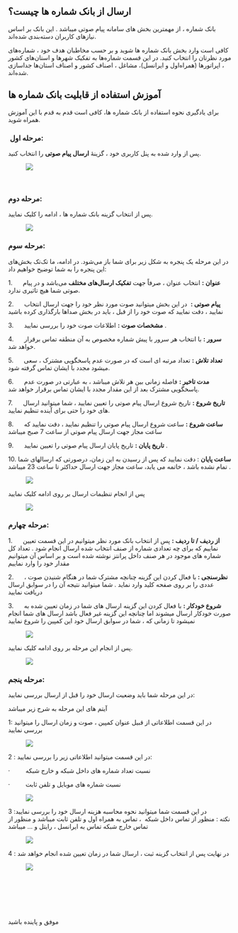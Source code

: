 <h2>ارسال از بانک شماره ها چیست؟</h2><p>بانک شماره ، از مهمترین بخش های سامانه پیام صوتی میباشد . این بانک بر اساس نیازهای کاربران دسته‌بندی شده‌اند.</p><p>کافی است وارد بخش بانک شماره ها شوید و بر حسب مخاطبان هدف خود ، شماره‌های مورد نظرتان را انتخاب کنید. در این قسمت شماره‌ها به تفکیک شهرها و استان‌های کشور ، اپراتورها (همراه‌اول و ایرانسل)، مشاغل ، اصناف کشور و اصناف استان‌ها جداسازی شده‌اند.</p><h2>آموزش استفاده از قابلیت بانک شماره ها</h2><p>برای یادگیری نحوه استفاده از بانک شماره ها، کافی است قدم به قدم با این آموزش همراه شوید.</p><h3>&nbsp;<strong>مرحله اول:</strong></h3><p>پس از وارد شده به پنل کاربری خود ، گزینۀ&nbsp;<strong>ارسال پیام صوتی</strong>&nbsp;را انتخاب کنید.</p><figure class="image"><img src="http://portal.avanak.ir/Content/AceAdmin/help/e666ed2dc40a4b6c89c9f3f9edb75aac.bmp"></figure><p>&nbsp;</p><h3><strong>مرحله دوم:</strong></h3><p>پس از انتخاب گزینه بانک شماره ها ، ادامه را کلیک نمایید.</p><figure class="image"><img src="http://portal.avanak.ir/Content/AceAdmin/help/e990d2b8d40e4260bc3a5adffceb18b7.png"></figure><h3><strong>مرحله سوم:</strong></h3><p>در این مرحله یک پنجره‌ به شکل زیر برای شما باز می‌شود. در ادامه، ما تک‌تک بخش‌های این پنجره را به شما توضیح خواهیم داد:</p><p>1.&nbsp;&nbsp;&nbsp;&nbsp;&nbsp; <strong>عنوان :</strong> انتخاب عنوان ، صرفاً جهت&nbsp;<strong>تفکیک ارسال‌های مختلف</strong>&nbsp;می‌باشد و در پیام صوتی شما هیچ تاثیری ندارد.</p><p>2.&nbsp;&nbsp;&nbsp;&nbsp;&nbsp; <strong>پیام صوتی :</strong>&nbsp; در این بخش میتوانید صوت مورد نظر خود را جهت ارسال انتخاب نمایید ، دقت نمایید که صوت خود را از قبل ، باید در بخش صداها بارگذاری کرده باشید</p><p>3.&nbsp;&nbsp;&nbsp;&nbsp;&nbsp; <strong>مشخصات صوت :</strong>&nbsp;اطلاعات صوت خود را بررسی نمایید .</p><p>4.&nbsp;&nbsp;&nbsp;&nbsp;&nbsp; <strong>سرور :</strong>&nbsp;با انتخاب هر سرور با پیش شماره مخصوص به آن منطقه تماس برقرار خواهد شد.</p><p>5.&nbsp;&nbsp;&nbsp;&nbsp;&nbsp; <strong>تعداد تلاش :</strong> تعداد مرتبه ای است که در صورت عدم پاسخگویی مشترک ، سعی میشود مجدد با ایشان تماس گرفته شود.</p><p>6.&nbsp;&nbsp;&nbsp;&nbsp;&nbsp; <strong>مدت تاخیر :</strong> فاصله زمانی بین هر تلاش میباشد ، به عبارتی در صورت عدم پاسخگویی مشترک بعد از این مقدار مجدد با ایشان تماس برقرار خواهد شد.</p><p>7.&nbsp;&nbsp;&nbsp;&nbsp;&nbsp; <strong>تاریخ شروع :</strong> تاریخ شروع ارسال پیام صوتی را تعیین نمایید ، شما میتوانید ارسال های خود را حتی برای آینده تنظیم نمایید.</p><p>8.&nbsp;&nbsp;&nbsp;&nbsp;&nbsp; <strong>ساعت شروع :</strong> ساعت شروع ارسال پیام صوتی را تنظیم نمایید ، دقت نمایید که ساعت مجاز جهت ارسال پیام صوتی از ساعت 7 صبح میباشد</p><p>9.&nbsp;&nbsp;&nbsp;&nbsp;&nbsp; <strong>تاریخ پایان :</strong> تاریخ پایان ارسال پیام صوتی را تعیین نمایید .</p><p>10. <strong>ساعت پایان</strong> : دقت نمایید که پس از رسیدن به این زمان، درصورتی که ارسالهای شما تمام نشده باشد ، خاتمه می یابد، ساعت مجاز جهت ارسال حداکثر تا ساعت 23 میباشد .</p><figure class="image"><img src="http://portal.avanak.ir/Content/AceAdmin/help/3dd02e69b1354fd5b56f7ba9700f3279.png"></figure><p>پس از انجام تنظیمات ارسال بر روی ادامه کلیک نمایید</p><figure class="image"><img src="http://portal.avanak.ir/Content/AceAdmin/help/42392ffe2ae04523acd75d7beae54bff.png"></figure><h3><strong>مرحله چهارم:</strong></h3><p>1.&nbsp;&nbsp;&nbsp;&nbsp;&nbsp; <strong>از ردیف / تا ردیف :</strong> پس از انتخاب بانک مورد نظر میتوانیم در این قسمت تعیین نماییم که برای چه تعدادی شماره از صنف انتخاب شده ارسال انجام شود . تعداد کل شماره های موجود در هر صنف داخل پرانتز نوشته شده است و بر اساس آن میتوانیم مقدار خود را وارد نماییم</p><p>2.&nbsp;&nbsp;&nbsp;&nbsp;&nbsp; <strong>نظرسنجی : </strong>با فعال کردن این گزینه چنانچه مشترک شما در هنگام شنیدن صوت ، عددی را بر روی صفحه کلید وارد نماید . شما میتوانید نتیجه آن را در سوابق ارسال دریافت نمایید</p><p>3.&nbsp;&nbsp;&nbsp;&nbsp;&nbsp; <strong>شروع خودکار :</strong> با فعال کردن این گزینه ارسال های شما در زمان تعیین شده به صورت خودکار ارسال میشوند اما چنانچه این گزینه غیر فعال باشد ارسال های شما انجام نمیشود تا زمانی که ، شما در سوابق ارسال خود این کمپین را شروع نمایید</p><figure class="image"><img src="http://portal.avanak.ir/Content/AceAdmin/help/c0cd88c5eceb40e392d8950c71ab5870.png"></figure><p>پس از انجام این مرحله بر روی ادامه کلیک نمایید.</p><figure class="image"><img src="http://portal.avanak.ir/Content/AceAdmin/help/45b0c83a712f4b80bc7eb1fba3c395f6.png"></figure><h3><strong>مرحله پنجم:</strong></h3><p>در این مرحله شما باید وضعیت ارسال خود را قبل از ارسال بررسی نمایید:</p><p>آیتم های این مرحله به شرح زیر میباشد</p><p>1: در این قسمت اطلاعاتی از قبیل عنوان کمپین ، صوت و زمان ارسال را میتوانید بررسی نمایید</p><figure class="image"><img src="http://portal.avanak.ir/Content/AceAdmin/help/36f9dea7645d487b8593b8fd84e69615.bmp"></figure><p>2 : در این قسمت میتوانید اطلاعاتی زیر را بررسی نمایید:</p><p>·&nbsp;&nbsp;&nbsp;&nbsp;&nbsp;&nbsp;&nbsp;&nbsp; نسبت تعداد شماره های داخل شبکه و خارج شبکه</p><p>·&nbsp;&nbsp;&nbsp;&nbsp;&nbsp;&nbsp;&nbsp;&nbsp; نسبت شماره های موبایل و تلفن ثابت</p><figure class="image"><img src="http://portal.avanak.ir/Content/AceAdmin/help/be958fd5118f40289515576b513edf07.png"></figure><p>3 :در این قسمت شما میتوانید نحوه محاسبه هزینه ارسال خود را بررسی نمایید<br>نکته : منظور از تماس داخل شبکه &nbsp;، تماس به همراه اول و تلفن ثابت میباشد و منظور از تماس خارج شبکه تماس به ایرانسل ، رایتل و ... میباشد</p><figure class="image"><img src="http://portal.avanak.ir/Content/AceAdmin/help/ca4d713f1bbe40cc8ce4dc78e44bd064.png"></figure><p>4 : در نهایت پس از انتخاب گزینه ثبت ، ارسال شما در زمان تعیین شده انجام خواهد شد&nbsp;</p><figure class="image"><img src="http://portal.avanak.ir/Content/AceAdmin/help/812590ab155543a7bb7286f5ad81f9ab.png"></figure><p>&nbsp;</p><p>&nbsp;</p><p>&nbsp;</p><p>موفق و پاینده باشید&nbsp;</p>